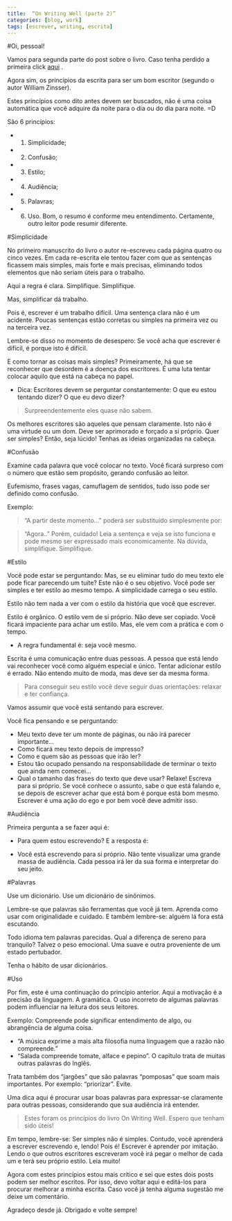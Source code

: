 ```yaml
---
title:  “On Writing Well (parte 2)”
categories: [blog, work]
tags: [escrever, writing, escrita]
---
```


#Oi, pessoal!

Vamos para segunda parte do post sobre o livro. Caso tenha perdido a primeira click [aqui](https://danielcaruaru.github.io/On-Writing-Well/) .

Agora sim, os princípios da escrita para ser um bom escritor (segundo o autor William Zinsser). 

Estes princípios como dito antes devem ser buscados, não é uma coisa automática que você adquire da noite para o dia ou do dia para noite. =D

São 6 princípios:

* 1. Simplicidade;
* 2. Confusão;
* 3. Estilo;
* 4. Audiência;
* 5. Palavras;
* 6. Uso.
Bom, o resumo é conforme meu entendimento. Certamente, outro leitor pode resumir diferente.

#Simplicidade

No primeiro manuscrito do livro o autor re-escreveu cada página quatro ou cinco vezes. Em cada re-escrita ele tentou fazer com que as sentenças ficassem mais simples, mais forte e mais precisas, eliminando todos elementos que não seriam úteis para o trabalho.

Aqui a regra é clara. Simplifique. Simplifique.

Mas, simplificar dá trabalho.

Pois é, escrever é um trabalho difícil. Uma sentença clara não é um acidente. Poucas sentenças estão corretas ou simples na primeira vez ou na terceira vez.

Lembre-se disso no momento de desespero: Se você acha que escrever é difícil, é porque isto é difícil.

E como tornar as coisas mais simples? Primeiramente, há que se reconhecer que desordem é a doença dos escritores. É uma luta tentar colocar aquilo que está na cabeça no papel.

* Dica: Escritores devem se perguntar constantemente: O que eu estou tentando dizer? O que eu devo dizer?
> Surpreendentemente eles quase não sabem. 

Os melhores escritores são aqueles que pensam claramente. Isto não é uma virtude ou um dom. Deve ser aprimorado e forçado a si próprio.
Quer ser simples? Então, seja lúcido! Tenhas as ideias organizadas na cabeça.

#Confusão

Examine cada palavra que você colocar no texto. Você ficará surpreso com o número que estão sem propósito, gerando confusão ao leitor.

Eufemismo, frases vagas, camuflagem de sentidos, tudo isso pode ser definido como confusão.

Exemplo:

> “A partir deste momento…”
poderá ser substituído simplesmente por:

> “Agora..”
Porém, cuidado! Leia a sentença e veja se isto funciona e pode mesmo ser expressado mais economicamente. Na dúvida, simplifique. Simplifique.

#Estilo

Você pode estar se perguntando: Mas, se eu eliminar tudo do meu texto ele pode ficar parecendo um tuíte? Este não é o seu objetivo. Você pode ser simples e ter estilo ao mesmo tempo. A simplicidade carrega o seu estilo. 

Estilo não tem nada a ver com o estilo da história que você que escrever.

Estilo é orgânico. O estilo vem de si próprio. Não deve ser copiado. Você ficará impaciente para achar um estilo. Mas, ele vem com a prática e com o tempo.

* A regra fundamental é: seja você mesmo.

Escrita é uma comunicação entre duas pessoas. A pessoa que está lendo vai reconhecer você como alguém especial e único. Tentar adicionar estilo é errado. Não entendo muito de moda, mas deve ser da mesma forma.

> Para conseguir seu estilo você deve seguir duas orientações: relaxar e ter confiança.

Vamos assumir que você está sentando para escrever.

Você fica pensando e se perguntando:

* Meu texto deve ter um monte de páginas, ou não irá parecer importante…
* Como ficará meu texto depois de impresso?
* Como e quem são as pessoas que irão ler?
* Estou tão ocupado pensando na responsabilidade de terminar o texto que ainda nem comecei…
* Qual o tamanho das frases do texto que deve usar?
Relaxe! Escreva para si próprio. Se você conhece o assunto, sabe o que está falando e, se depois de escrever achar que está bom é porque está bom mesmo. Escrever é uma ação do ego e por bem você deve admitir isso. 


#Audiência

Primeira pergunta a se fazer aqui é:

* Para quem estou escrevendo?
E a resposta é:

* Você está escrevendo para si próprio.
Não tente visualizar uma grande massa de audiência. Cada pessoa irá ler da sua forma e interpretar do seu jeito.

#Palavras

Use um dicionário.
Use um dicionário de sinônimos.

Lembre-se que palavras são ferramentas que você já tem. Aprenda como usar com originalidade e cuidado. E também lembre-se: alguém lá fora está escutando.

Todo idioma tem palavras parecidas. Qual a diferença de sereno para tranquilo? Talvez o peso emocional. Uma suave e outra proveniente de um estado pertubador.

Tenha o hábito de usar dicionários.

#Uso

Por fim, este é uma continuação do princípio anterior. Aqui a motivação é a precisão da linguagem. A gramática. O uso incorreto de algumas palavras podem influenciar na leitura dos seus leitores.

Exemplo: Compreende pode significar entendimento de algo, ou abrangência de alguma coisa.

* “A música exprime a mais alta filosofia numa linguagem que a razão não compreende.”
* “Salada compreende tomate, alface e pepino”.
O capítulo trata de muitas outras palavras do Inglês.

Trata também dos “jargões” que são palavras “pomposas” que soam mais importantes. Por exemplo: “priorizar”. Evite.

Uma dica aqui é procurar usar boas palavras para expressar-se claramente para outras pessoas, considerando que sua audiência irá entender.

> Estes foram os princípios do livro On Writing Well. Espero que tenham sido úteis!

Em tempo, lembre-se: Ser simples não é simples. Contudo, você aprenderá a escrever escrevendo e, lendo! Pois é! Escrever é aprender por imitação. Lendo o que outros escritores escreveram você irá pegar o melhor de cada um e terá seu próprio estilo. Leia muito!

Agora com estes princípios estou mais crítico e sei que estes dois posts podem ser melhor escritos. Por isso, devo voltar aqui e editá-los para procurar melhorar a minha escrita. Caso você já tenha alguma sugestão me deixe um comentário.

Agradeço desde já. Obrigado e volte sempre!